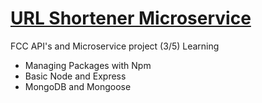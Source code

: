 # [URL Shortener Microservice](https://www.freecodecamp.org/learn/apis-and-microservices/apis-and-microservices-projects/url-shortener-microservice)

FCC API's and Microservice project (3/5)
  Learning
  - Managing Packages with Npm
  - Basic Node and Express
  - MongoDB and Mongoose

